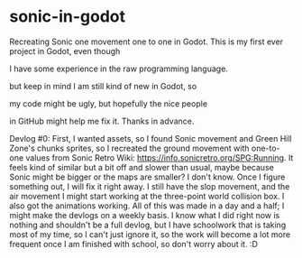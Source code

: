# sonic-in-godot
Recreating Sonic one movement one to one in Godot.
This is my first ever project in Godot, even though 

I have some experience in the raw programming language.

but keep in mind I am still kind of new in Godot, so 

my code might be ugly, but hopefully the nice people 

in GitHub might help me fix it. Thanks in advance.

Devlog #0:
First, I wanted assets, so I found Sonic movement and Green Hill Zone's chunks sprites, so I recreated the ground movement with one-to-one values from Sonic Retro Wiki: https://info.sonicretro.org/SPG:Running. It feels kind of similar but a bit off and slower than usual, maybe because Sonic might be bigger or the maps are smaller? I don't know. Once I figure something out, I will fix it right away. I still have the slop movement, and the air movement I might start working at the three-point world collision box. I also got the animations working. All of this was made in a day and a half; I might make the devlogs on a weekly basis. I know what I did right now is nothing and shouldn't be a full devlog, but I have schoolwork that is taking most of my time, so I can't just ignore it, so the work will become a lot more frequent once I am finished with school, so don't worry about it. :D
